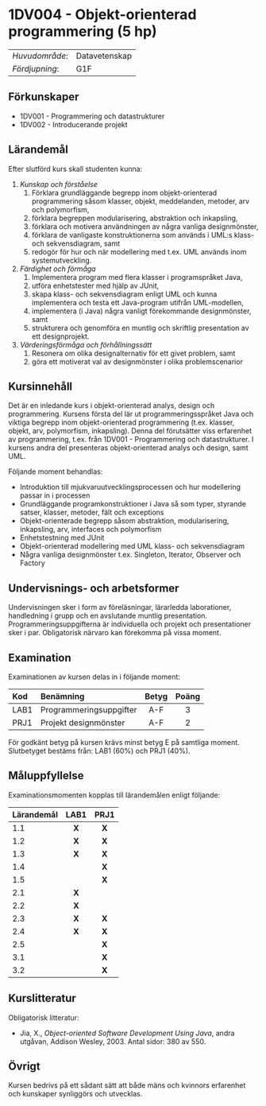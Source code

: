 # 1DV004 - Objekt-orienterad programmering (5 hp)

|     |     |
| --- | --- | 
| *Huvudområde*: | Datavetenskap | 
| *Fördjupning*: | G1F | 

## Förkunskaper

- 1DV001 - Programmering och datastrukturer
- 1DV002 - Introducerande projekt

## Lärandemål

Efter slutförd kurs skall studenten kunna:

1. *Kunskap och förståelse*
    1. Förklara grundläggande begrepp inom objekt-orienterad programmering såsom klasser, objekt, meddelanden, metoder, arv  och polymorfism, 
    2. förklara begreppen modularisering, abstraktion och inkapsling, 
    3. förklara och motivera användningen av några vanliga designmönster, 
    4. förklara de vanligaste konstruktionerna som används i UML:s klass- och sekvensdiagram, samt
    5. redogör för hur och när modellering med t.ex. UML används inom systemutveckling. 
2. *Färdighet och förmåga*
    1. Implementera program med flera klasser i programspråket Java,
    2. utföra enhetstester med hjälp av JUnit,
    3. skapa klass- och sekvensdiagram enligt UML och kunna implementera och testa ett Java-program utifrån UML-modellen,
    4. implementera (i Java) några vanligt förekommande designmönster, samt
    5. strukturera och genomföra en muntlig och skriftlig presentation av ett designprojekt. 
3. *Värderingsförmåga och förhållningssätt*
    1. Resonera om olika designalternativ för ett givet problem, samt
    2. göra ett motiverat val av designmönster i olika problemscenarior

## Kursinnehåll

Det är en inledande kurs i objekt-orienterad analys, design och programmering. Kursens första del lär ut programmeringsspråket Java och viktiga begrepp inom objekt-orienterad programmering (t.ex. klasser, objekt, arv, polymorfism, inkapsling). Denna del förutsätter viss erfarenhet av programmering, t.ex. från 1DV001 - Programmering och datastrukturer. I kursens andra del presenteras objekt-orienterad analys och design, samt UML. 

Följande moment behandlas:

- Introduktion till mjukvaruutvecklingsprocessen och hur modellering passar in i processen
- Grundläggande programkonstruktioner i Java så som typer, styrande satser, klasser, metoder, fält och exceptions  
- Objekt-orienterade begrepp såsom abstraktion, modularisering, inkapsling, arv, interfaces och polymorfism 
- Enhetstestning med JUnit
- Objekt-orienterad modellering med UML klass- och sekvensdiagram
- Några vanliga designmönster t.ex. Singleton, Iterator, Observer och Factory

## Undervisnings- och arbetsformer

Undervisningen sker i form av föreläsningar, lärarledda laborationer, handledning i grupp och en avslutande muntlig presentation. Programmeringsuppgifterna är individuella och projekt och presentationer sker i par. Obligatorisk närvaro kan förekomma på vissa moment.

## Examination

Examinationen av kursen delas in i följande moment:

| Kod  | Benämning               | Betyg | Poäng | 
| :--- | :---------------------- | :---: | :---: |
| LAB1 | Programmeringsuppgifter | A-F   | 3     |
| PRJ1 | Projekt designmönster   | A-F   | 2     |

För godkänt betyg på kursen krävs minst betyg E på samtliga moment. Slutbetyget bestäms från: LAB1 (60%) och PRJ1 (40%).

## Måluppfyllelse

Examinationsmomenten kopplas till lärandemålen enligt följande:

| Lärandemål | LAB1  | PRJ1  | 
| :--------- | :---: | :---: |
| 1.1        | **X** | **X** |
| 1.2        | **X** | **X** |
| 1.3        | **X** | **X** |
| 1.4        |       | **X** |
| 1.5        |       | **X** |
| 2.1        | **X** |       |
| 2.2        | **X** |       |
| 2.3        | **X** | **X** |
| 2.4        | **X** | **X** |
| 2.5        |       | **X** |
| 3.1        |       | **X** |
| 3.2        |       | **X** |

## Kurslitteratur

Obligatorisk litteratur:

- Jia, X., *Object-oriented Software Development Using Java*, andra utgåvan, Addison Wesley, 2003. Antal sidor: 380 av 550.

## Övrigt

Kursen bedrivs på ett sådant sätt att både mäns och kvinnors erfarenhet och kunskaper synliggörs och utvecklas.
